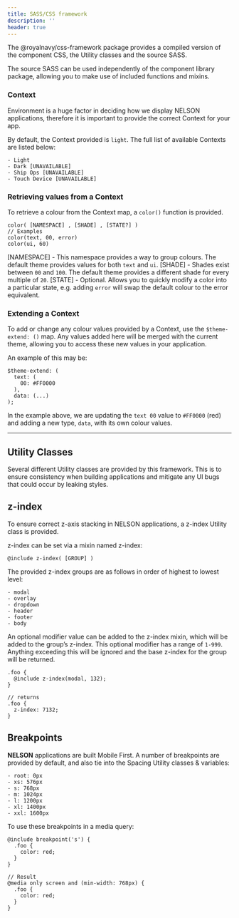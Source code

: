 ```yaml
---
title: SASS/CSS framework
description: ''
header: true
---
```


The @royalnavy/css-framework package provides a compiled version of the component CSS, the Utility classes and the source SASS.

The source SASS can be used independently of the component library package, allowing you to make use of included functions and mixins.

### Context

Environment is a huge factor in deciding how we display NELSON applications, therefore it is important to provide the correct Context for your app.

By default, the Context provided is `light`. The full list of available Contexts are listed below:
```
- Light
- Dark [UNAVAILABLE]
- Ship Ops [UNAVAILABLE]
- Touch Device [UNAVAILABLE]
```

### Retrieving values from a Context

To retrieve a colour from the Context map, a `color()` function is provided.
```
color( [NAMESPACE] , [SHADE] , [STATE?] )
// Examples
color(text, 00, error)
color(ui, 60)
```

[NAMESPACE] - This namespace provides a way to group colours. The default theme provides values for both `text` and `ui`.
[SHADE] - Shades exist between `00` and `100`. The default theme provides a different shade for every multiple of `20`.
[STATE] - Optional. Allows you to quickly modify a color into a particular state, e.g. adding `error` will swap the default colour to the error equivalent.


### Extending a Context

To add or change any colour values provided by a Context, use the `$theme-extend: ()` map. Any values added here will be merged with the current theme, allowing you to access these new values in your application.

An example of this may be:

```
$theme-extend: (
  text: (
    00: #FF0000
  ),
  data: (...)
);
```

In the example above, we are updating the `text 00` value to `#FF0000` (red) and adding a new type, `data`, with its own colour values.

---

## Utility Classes

Several different Utility classes are provided by this framework. This is to ensure consistency when building applications and mitigate any UI bugs that could occur by leaking styles.

## z-index

To ensure correct z-axis stacking in NELSON applications, a z-index Utility class is provided.

z-index can be set via a mixin named z-index:
```
@include z-index( [GROUP] )
```

The provided z-index groups are as follows in order of highest to lowest level:
```
- modal
- overlay
- dropdown
- header
- footer
- body
```

An optional modifier value can be added to the z-index mixin, which will be added to the group’s z-index. This optional modifier has a range of `1-999`. Anything exceeding this will be ignored and the base z-index for the group will be returned.

```
.foo {
  @include z-index(modal, 132);
}

// returns
.foo {
  z-index: 7132;
}
```

## Breakpoints

**NELSON** applications are built Mobile First. A number of breakpoints are provided by default, and also tie into the Spacing Utility classes & variables:
```
- root: 0px
- xs: 576px
- s: 768px
- m: 1024px
- l: 1200px
- xl: 1400px
- xxl: 1600px
```
To use these breakpoints in a media query:
```
@include breakpoint('s') {
  .foo {
    color: red;
  }
}

// Result
@media only screen and (min-width: 768px) {
  .foo {
    color: red;
  }
}
```

